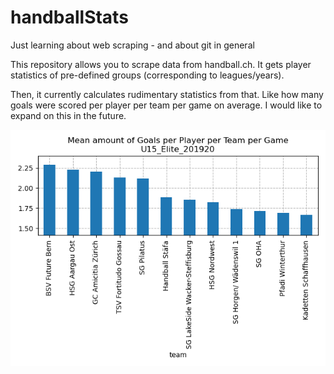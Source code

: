 # handballStats
Just learning about web scraping - and about git in general

This repository allows you to scrape data from handball.ch.
It gets player statistics of pre-defined groups (corresponding to leagues/years).

Then, it currently calculates rudimentary statistics from that.
Like how many goals were scored per player per team per game on average.
I would like to expand on this in the future.

![Example Statistic](https://github.com/taetscher/handballStats/blob/master/output_png/U15_Elite_201920_meanGoalsPerPlayerPerTeamPerGame.png "Example Statistic")
